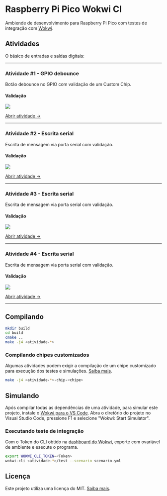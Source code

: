 # Raspberry Pi Pico Wokwi CI

Ambiende de desenvolvimento para Raspberry Pi Pico com testes de integração com
[Wokwi](https://wokwi.com/).

## Atividades

O básico de entradas e saídas digitais:

---

### Atividade #1 - GPIO debounce

Botão debounce no GPIO com validação de um Custom Chip.

#### Validação

![](https://github.com/Pedro2712/raspberry-pi-pico-wokwi-ci/actions/workflows/atividade-1.yml/badge.svg)

[Abrir atividade →](atividade-1)

---

### Atividade #2 - Escrita serial

Escrita de mensagem via porta serial com validação.

#### Validação

![](https://github.com/Pedro2712/raspberry-pi-pico-wokwi-ci/actions/workflows/atividade-2.yml/badge.svg)

[Abrir atividade →](atividade-2)

---

### Atividade #3 - Escrita serial

Escrita de mensagem via porta serial com validação.

#### Validação

![](https://github.com/Pedro2712/raspberry-pi-pico-wokwi-ci/actions/workflows/atividade-3.yml/badge.svg)

[Abrir atividade →](atividade-3)

---

### Atividade #4 - Escrita serial

Escrita de mensagem via porta serial com validação.

#### Validação

![](https://github.com/Pedro2712/raspberry-pi-pico-wokwi-ci/actions/workflows/atividade-4.yml/badge.svg)

[Abrir atividade →](atividade-4)

---

## Compilando

```sh
mkdir build
cd build
cmake ..
make -j4 <atividade-*>
```

### Compilando chipes customizados

Algumas atividades podem exigir a compilação de um chipe customizado para
execução dos testes e simulações.
[Saiba mais](https://docs.wokwi.com/pt-BR/chips-api/getting-started).

```sh
make -j4 <atividade-*>-chip-<chipe>
```

## Simulando

Após compilar todas as dependências de uma atividade, para simular este projeto,
instale o
[Wokwi para o VS Code](https://marketplace.visualstudio.com/items?itemName=wokwi.wokwi-vscode).
Abra o diretório do projeto no Visual Studio Code, pressione F1 e selecione
"Wokwi: Start Simulator".

### Executando teste de integração

Com o Token do CLI obtido na
[dashboard do Wokwi](https://wokwi.com/dashboard/ci), exporte com ovariável de
ambiente e esecute o programa.

```sh
export WOKWI_CLI_TOKEN=<Token>
wokwi-cli <atividade-*>/test --scenario scenario.yml
```

## Licença

Este projeto utiliza uma licença do MIT. [Saiba mais](LICENSE).

